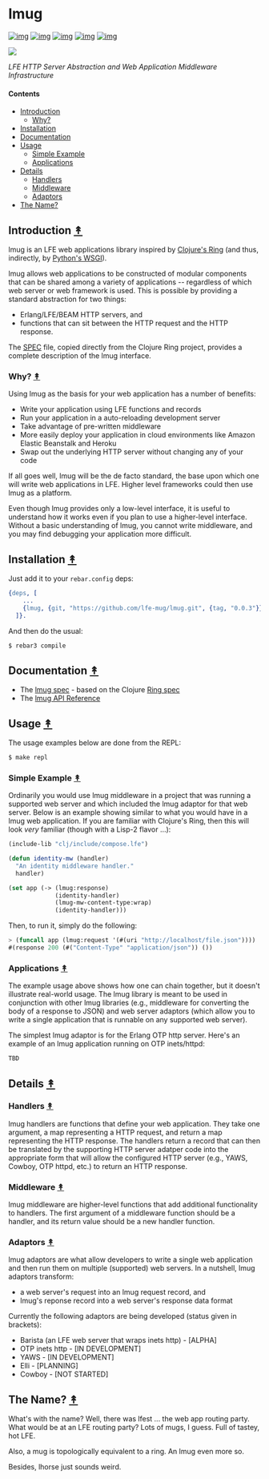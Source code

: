 # lmug

[![img](https://travis-ci.org/lfe-mug/lmug.svg)](https://travis-ci.org/lfe-mug/lmug)
[![img](https://img.shields.io/github/tag/lfe-mug/lmug.svg)](https://github.com/lfe-mug/lmug/releases/latest)
[![img](https://img.shields.io/badge/erlang-%E2%89%A5R16B03-red.svg)](http://www.erlang.org/downloads)
[![img](https://img.shields.io/badge/docs-69%25-green.svg)](http://lfe-mug.github.io/lmug)
[![img](https://img.shields.io/badge/license-Apache-blue.svg)](LICENSE)

[![][lmug-logo]][lmug-logo-large]

[lmug-logo]: resources/images/mugring-small-grey-3.png
[lmug-logo-large]: resources/images/mugring-large-grey-3.png

*LFE HTTP Server Abstraction and Web Application Middleware
Infrastructure*


#### Contents

* [Introduction](#introduction-)
  * [Why?](#why-)
* [Installation](#installation-)
* [Documentation](#documentation-)
* [Usage](#usage-)
  * [Simple Example](#simple-example-)
  * [Applications](#applications-)
* [Details](#details-)
  * [Handlers](#handlers-)
  * [Middleware](#middleware-)
  * [Adaptors](#adaptors-)
* [The Name?](#the-name-)


## Introduction [&#x219F;](#contents)

lmug is an LFE web applications library inspired by
[Clojure's Ring](https://github.com/ring-clojure/ring) (and thus,
indirectly, by
[Python's WSGI](http://legacy.python.org/dev/peps/pep-3333/)).

lmug allows web applications to be constructed of modular components
that can be shared among a variety of applications -- regardless of
which web server or web framework is used. This is possible by providing
a standard abstraction for two things:

* Erlang/LFE/BEAM HTTP servers, and
* functions that can sit between the HTTP request and the HTTP response.

The [SPEC](docs/SPEC.md) file, copied directly from the Clojure Ring
project, provides a complete description of the lmug interface.


### Why? [&#x219F;](#contents)

Using lmug as the basis for your web application has a number of
benefits:

* Write your application using LFE functions and records
* Run your application in a auto-reloading development server
* Take advantage of pre-written middleware
* More easily deploy your application in cloud environments like Amazon
  Elastic Beanstalk and Heroku
* Swap out the underlying HTTP server without changing any of your code

If all goes well, lmug will be the de facto standard, the base upon
which one will write web applications in LFE. Higher level frameworks could
then use lmug as a platform.

Even though lmug provides only a low-level interface, it is useful to
understand how it works even if you plan to use a higher-level interface.
Without a basic understanding of lmug, you cannot write middleware, and
you may find debugging your application more difficult.


## Installation [&#x219F;](#contents)

Just add it to your ``rebar.config`` deps:

```erlang
{deps, [
    ...
    {lmug, {git, "https://github.com/lfe-mug/lmug.git", {tag, "0.0.3"}}}
  ]}.
```

And then do the usual:

```bash
$ rebar3 compile
```


## Documentation [&#x219F;](#contents)

* The [lmug spec](docs/SPEC.md) - based on the Clojure [Ring spec](https://github.com/ring-clojure/ring/blob/master/SPEC)
* The [lmug API Reference](http://lfe-mug.github.io/lmug/current/api)


## Usage [&#x219F;](#contents)

The usage examples below are done from the REPL:

```bash
$ make repl
```


### Simple Example [&#x219F;](#contents)

Ordinarily you would use lmug middleware in a project that was running a
supported web server and which included the lmug adaptor for that web server.
Below is an example showing similar to what you would have in a lmug web
application. If you are familiar with Clojure's Ring, then this will look
*very* familiar (though with a Lisp-2 flavor ...):

```lisp
(include-lib "clj/include/compose.lfe")

(defun identity-mw (handler)
  "An identity middleware handler."
  handler)

(set app (-> (lmug:response)
             (identity-handler)
             (lmug-mw-content-type:wrap)
             (identity-handler)))
```

Then, to run it, simply do the following:

```lisp
> (funcall app (lmug:request '(#(uri "http://localhost/file.json"))))
#(response 200 (#("Content-Type" "application/json")) ())
```


### Applications [&#x219F;](#contents)

The example usage above shows how one can chain together, but it doesn't
illustrate real-world usage. The lmug library is meant to be used in
conjunction with other lmug libraries (e.g., middleware for converting the
body of a response to JSON) and web server adaptors (which allow you to write
a single application that is runnable on any supported web server).

The simplest lmug adaptor is for the Erlang OTP http server. Here's an
example of an lmug application running on OTP inets/httpd:

```lisp
TBD
```

## Details [&#x219F;](#contents)


### Handlers [&#x219F;](#contents)

lmug handlers are functions that define your web application. They take
one argument, a map representing a HTTP request, and return a map
representing the HTTP response. The handlers return a record that can
then be translated by the supporting HTTP server adatper code into the
appropriate form that will allow the configured HTTP server (e.g., YAWS,
Cowboy, OTP httpd, etc.) to return an HTTP response.


### Middleware [&#x219F;](#contents)

lmug middleware are higher-level functions that add additional
functionality to handlers. The first argument of a middleware function
should be a handler, and its return value should be a new handler
function.


### Adaptors [&#x219F;](#contents)

lmug adaptors are what allow developers to write a single web application
and then run them on multiple (supported) web servers. In a nutshell, lmug
adaptors transform:

* a web server's request into an lmug request record, and
* lmug's reponse record into a web server's response data format

Currently the following adaptors are being developed (status given in
brackets):

* Barista (an LFE web server that wraps inets http) - [ALPHA]
* OTP inets http - [IN DEVELOPMENT]
* YAWS - [IN DEVELOPMENT]
* Elli - [PLANNING]
* Cowboy - [NOT STARTED]


## The Name? [&#x219F;](#contents)

What's with the name? Well, there was lfest ... the web app routing
party. What would be at an LFE routing party? Lots of mugs, I guess.
Full of tastey, hot LFE.

Also, a mug is topologically equivalent to a ring. An lmug even more so.

Besides, lhorse just sounds weird.
